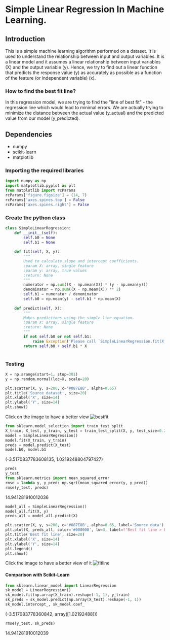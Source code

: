 # Simple Linear Regression In Machine Learning.

## Introduction
This is a simple machine learning algorithm performed on a dataset. It is used to understand the relationship between input and output variables.
It is a linear model and it assumes a linear relationship between input variables (X) and the output variable (y).
Hence, we try to find out a linear function that predicts the response value (y) as accurately as possible as a function of the feature (or independent variable) (x).

### How to find the best fit line?
In this regression model, we are trying to find the "line of best fit" - the regression line which would lead to minimal errors. 
We are actually trying to minimize the distance between the actual value (y_actual) and the predicted value from our model (y_predicted).


## Dependencies
* numpy
* scikit-learn
* matplotlib


### Importing the required libraries
```python
import numpy as np
import matplotlib.pyplot as plt 
from matplotlib import rcParams 
rcParams['figure.figsize'] = (14, 7) 
rcParams['axes.spines.top'] = False 
rcParams['axes.spines.right'] = False
```
### Create the python class

```python
class SimpleLinearRegression:
    def __init__(self):
        self.b0 = None 
        self.b1 = None
    
    def fit(self, X, y):
        """
        Used to calculate slope and intercept coefficients.
        :param X: array, single feature 
        :param y: array, true values 
        :return: None
        """
        numerator = np.sum((X - np.mean(X)) * (y - np.mean(y))) 
        denominator = np.sum((X - np.mean(X)) ** 2)
        self.b1 = numerator / denominator
        self.b0 = np.mean(y) - self.b1 * np.mean(X)
        
    def predict(self, X):
        """
        Makes predictions using the simple line equation.
        :param X: array, single feature 
        :return: None  
        """   
        if not self.b0 or not self.b1:
            raise Exception('Please call `SimpleLinearRegression.fit(X, y)` before making predictions.')
        return self.b0 + self.b1 * X
    
```

### Testing
```python
X = np.arange(start=1, stop=301)
y = np.random.normal(loc=X, scale=20)

plt.scatter(X, y, s=200, c='#087E8B', alpha=0.65) 
plt.title('Source dataset', size=20)
plt.xlabel('X', size=14)
plt.ylabel('Y', size=14)
plt.show()
```
Click on the image to have a better view
![bestfit](https://user-images.githubusercontent.com/84714883/122829187-36411000-d2d6-11eb-85f4-375aa096f62b.png)

```python
from sklearn.model_selection import train_test_split
X_train, X_test, y_train, y_test = train_test_split(X, y, test_size=0.2, random_state=42)
model = SimpleLinearRegression() 
model.fit(X_train, y_train)
preds = model.predict(X_test)
model.b0, model.b1
```
(-3.5170837783608135, 1.0219248804797427)



```python
preds
y_test
from sklearn.metrics import mean_squared_error
rmse = lambda y, y_pred: np.sqrt(mean_squared_error(y, y_pred))
rmse(y_test, preds)
```
14.941281910012036

```python
model_all = SimpleLinearRegression() 
model_all.fit(X, y)
preds_all = model_all.predict(X)

plt.scatter(X, y, s=200, c='#087E8B', alpha=0.65, label='Source data')
plt.plot(X, preds_all, color='#000000', lw=3, label=f'Best fit line > B0 = {model_all.b0:.2f}, B1 = {model_all.b1:.2f}')
plt.title('Best fit line', size=20)
plt.xlabel('X', size=14)
plt.ylabel('Y', size=14)
plt.legend()
plt.show()
```
Click the image to have a better view of it
![fitline](https://user-images.githubusercontent.com/84714883/122830252-9c7a6280-d2d7-11eb-96f0-1984d4c294f2.png)

#### Comparison with Scikit-Learn
``` python
from sklearn.linear_model import LinearRegression
sk_model = LinearRegression() 
sk_model.fit(np.array(X_train).reshape(-1, 1), y_train) 
sk_preds = sk_model.predict(np.array(X_test).reshape(-1, 1))
sk_model.intercept_, sk_model.coef_
```
(-3.517083778360842, array([1.02192488]))
```python
rmse(y_test, sk_preds)
```
14.941281910012039
